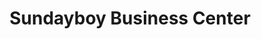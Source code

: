 ---
title: "Sundayboy Business Center"
url: /ganta/sundayboy-business-center/
shop: Lebensmittel
---